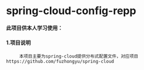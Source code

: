 # spring-cloud-config-repp


 **此项目供本人学习使用：**
 
   #### 1.项目说明
         
         本项目主要为spring-cloud提供分布式配置文件，对应项目https://github.com/fuzhongyu/spring-cloud
      
      
   
   